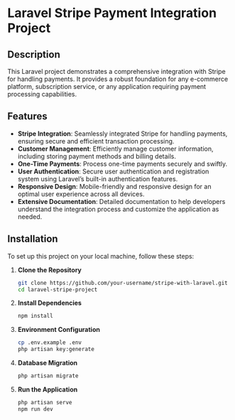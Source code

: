 # Laravel Stripe Payment Integration Project

## Description

This Laravel project demonstrates a comprehensive integration with Stripe for handling payments. It provides a robust foundation for any e-commerce platform, subscription service, or any application requiring payment processing capabilities.

## Features

- **Stripe Integration**: Seamlessly integrated Stripe for handling payments, ensuring secure and efficient transaction processing.
- **Customer Management**: Efficiently manage customer information, including storing payment methods and billing details.
- **One-Time Payments**: Process one-time payments securely and swiftly.
- **User Authentication**: Secure user authentication and registration system using Laravel’s built-in authentication features.
- **Responsive Design**: Mobile-friendly and responsive design for an optimal user experience across all devices.
- **Extensive Documentation**: Detailed documentation to help developers understand the integration process and customize the application as needed.

## Installation

To set up this project on your local machine, follow these steps:

1. **Clone the Repository**
   ```sh
   git clone https://github.com/your-username/stripe-with-laravel.git
   cd laravel-stripe-project
   ```
   
2. **Install Dependencies**
    ```sh composer install
    npm install
    ```
   
3. **Environment Configuration**
   ```sh
   cp .env.example .env
   php artisan key:generate
   ```
   
4. **Database Migration**  
   ```sh
   php artisan migrate
   ```

5. **Run the Application**  
   ```sh
   php artisan serve
   npm run dev
   ```
